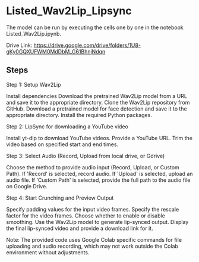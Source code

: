 # Listed_Wav2Lip_Lipsync

The model can be run by executing the cells one by one in the notebook Listed_Wav2Lip.ipynb.

Drive Link:  https://drive.google.com/drive/folders/1U8-gKy0GQXUFWM0MdDbM_G61BhnjNdqn

## Steps

Step 1: Setup Wav2Lip

Install dependencies
Download the pretrained Wav2Lip model from a URL and save it to the appropriate directory.
Clone the Wav2Lip repository from GitHub.
Download a pretrained model for face detection and save it to the appropriate directory.
Install the required Python packages.

Step 2: LipSync for downloading a YouTube video

Install yt-dlp to download YouTube videos.
Provide a YouTube URL.
Trim the video based on specified start and end times.

Step 3: Select Audio (Record, Upload from local drive, or Gdrive)

Choose the method to provide audio input (Record, Upload, or Custom Path).
If 'Record' is selected, record audio.
If 'Upload' is selected, upload an audio file.
If 'Custom Path' is selected, provide the full path to the audio file on Google Drive.

Step 4: Start Crunching and Preview Output

Specify padding values for the input video frames.
Specify the rescale factor for the video frames.
Choose whether to enable or disable smoothing.
Use the Wav2Lip model to generate lip-synced output.
Display the final lip-synced video and provide a download link for it.

Note: The provided code uses Google Colab specific commands for file uploading and audio recording, which may not work outside the Colab environment without adjustments.
